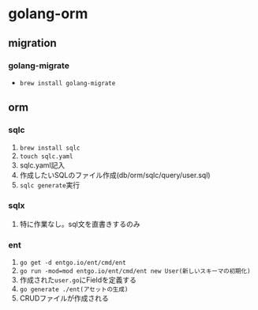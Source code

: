 # golang-orm

## migration
### golang-migrate
- `brew install golang-migrate`


## orm
### sqlc
1. `brew install sqlc`
2. `touch sqlc.yaml`
3. sqlc.yaml記入
4. 作成したいSQLのファイル作成(db/orm/sqlc/query/user.sql)
5. `sqlc generate`実行

### sqlx
1. 特に作業なし。sql文を直書きするのみ


### ent
1. `go get -d entgo.io/ent/cmd/ent`
2. `go run -mod=mod entgo.io/ent/cmd/ent new User(新しいスキーマの初期化)`
3. 作成された`user.go`にFieldを定義する
4. `go generate ./ent(アセットの生成)`
5. CRUDファイルが作成される
